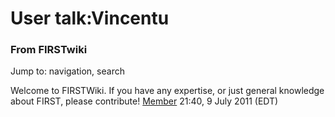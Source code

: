 
# User talk:Vincentu

### From FIRSTwiki

Jump to: navigation, search

Welcome to FIRSTWiki. If you have any expertise, or just general knowledge
about FIRST, please contribute! [Member](User:Member "User:Member"
) 21:40, 9 July 2011 (EDT)

